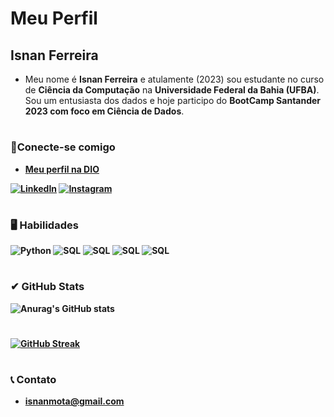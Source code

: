 # Meu Perfil
## Isnan Ferreira
* Meu nome é <b>Isnan Ferreira</b> e atulamente (2023) sou estudante no curso de <b>Ciência da Computação</b> na <b>Universidade Federal da Bahia (UFBA)</b>. Sou um entusiasta dos dados e hoje participo do <b>BootCamp Santander 2023 com foco em Ciência de Dados</b>.
#
### 🔗Conecte-se comigo
- <b>[Meu perfil na DIO](https://web.dio.me/users/isnanlogin/?tab=skills) <br>

[![LinkedIn](https://img.shields.io/badge/LinkedIn-000?style=for-the-badge&logo=linkedin&logoColor=0E76A8)](https://www.linkedin.com/in/isnan-ferreira-24236a234/) [![Instagram](https://img.shields.io/badge/Instagram-000?style=for-the-badge&logo=instagram)](https://www.instagram.com/isnanmota/)
#
### 🖥 Habilidades
![Python](https://img.shields.io/badge/Python-000?style=for-the-badge&logo=python) ![SQL](https://img.shields.io/badge/SQL-000?style=for-the-badge&logo=SQL) ![SQL](https://img.shields.io/badge/C/C++-000?style=for-the-badge&logo=SQL) ![SQL](https://img.shields.io/badge/DATA_visualization-000?style=for-the-badge&logo=SQL) ![SQL](https://img.shields.io/badge/GIT/github-000?style=for-the-badge&logo=SQL)
#
### ✔ GitHub Stats
![Anurag's GitHub stats](https://github-readme-stats.vercel.app/api?username=IsnanFM&theme=nightowl&show_icons=true)
#
[![GitHub Streak](https://streak-stats.demolab.com/?user=IsnanFM&theme=nightowl)](https://git.io/streak-stats)
#
### 📞 Contato
- isnanmota@gmail.com
